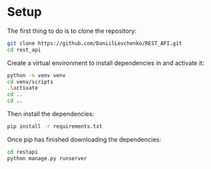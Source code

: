 # Setup

The first thing to do is to clone the repository:

```sh
git clone https://github.com/DaniilLevchenko/REST_API.git
cd rest_api
```

Create a virtual environment to install dependencies in and activate it:

```sh
python -m venv venv
cd venv/scripts
.\activate
cd ..
cd ..
```

Then install the dependencies:
```sh
pip install -r requirements.txt
```

Once pip has finished downloading the dependencies:
```sh
cd restapi
python manage.py runserver
```

